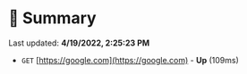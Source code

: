 # 📖 Summary
Last updated: **4/19/2022, 2:25:23 PM**

- `GET` [https://google.com](https://google.com) - **Up** (109ms)
